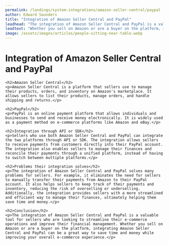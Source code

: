 ```yaml
---
permalink: /landings/system-integrations/amazon-seller-central/paypal
author: Edward Saunders
title: "Integration of Amazon Seller Central and PayPal"
leadhead: "The integration of Amazon Seller Central and PayPal is a valuable tool for sellers who are looking to streamline their e-commerce operations and improve their financial management"
leadtext: "Whether you sell on Amazon or are a buyer on the platform, integrating Amazon Seller Central and PayPal can be a great way to save time and money while improving your overall e-commerce experience."
image: /assets/images/articles/people-sitting-near-table.webp
---
```

<div class="arttext">	<h1>Integration of Amazon Seller Central and PayPal</h1>

	<h2>Amazon Seller Central</h2>
	<p>Amazon Seller Central is a platform that sellers use to manage their products, orders, and inventory on Amazon's marketplace. It allows sellers to list their products, manage orders, and handle shipping and returns.</p>

	<h2>PayPal</h2>
	<p>PayPal is an online payment platform that allows individuals and businesses to send and receive money electronically. It is widely used as a payment method on e-commerce platforms like Amazon and eBay.</p>

	<h2>Integration through API or SDK</h2>
	<p>Sellers who use both Amazon Seller Central and PayPal can integrate the two platforms through API or SDK. The integration allows sellers to receive payments from customers directly into their PayPal account. The integration also enables sellers to manage their finances and reconcile their payments through a unified platform, instead of having to switch between multiple platforms.</p>

	<h2>Problems their integration solves</h2>
	<p>The integration of Amazon Seller Central and PayPal solves many problems for sellers. For example, it eliminates the need for sellers to manually transfer their payments from Amazon to their PayPal account. It also helps sellers to keep track of their payments and inventory, reducing the risk of overselling or underselling. Additionally, the integration provides sellers with a more streamlined and efficient way to manage their finances, ultimately helping them save time and money.</p>

	<h2>Conclusion</h2>
	<p>The integration of Amazon Seller Central and PayPal is a valuable tool for sellers who are looking to streamline their e-commerce operations and improve their financial management. Whether you sell on Amazon or are a buyer on the platform, integrating Amazon Seller Central and PayPal can be a great way to save time and money while improving your overall e-commerce experience.</p>

</div>